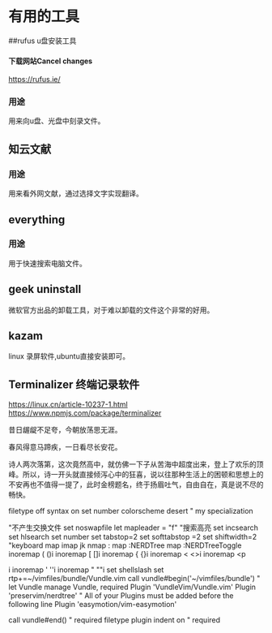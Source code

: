 # 有用的工具
##rufus u盘安装工具
#### 下载网站Cancel changes
https://rufus.ie/
### 用途
用来向u盘、光盘中刻录文件。

## 知云文献
### 用途
用来看外网文献，通过选择文字实现翻译。

## everything
### 用途
用于快速搜索电脑文件。

## geek uninstall
微软官方出品的卸载工具，对于难以卸载的文件这个非常的好用。

## kazam
linux 录屏软件,ubuntu直接安装即可。

## Terminalizer 终端记录软件
https://linux.cn/article-10237-1.html
https://www.npmjs.com/package/terminalizer


昔日龌龊不足夸，今朝放荡思无涯。

春风得意马蹄疾，一日看尽长安花。

诗人两次落第，这次竟然高中，就仿佛一下子从苦海中超度出来，登上了欢乐的顶峰。所以，诗一开头就直接倾泻心中的狂喜，说以往那种生活上的困顿和思想上的不安再也不值得一提了，此时金榜题名，终于扬眉吐气，自由自在，真是说不尽的畅快。

filetype off
syntax on
set number
colorscheme desert
" my specialization

"不产生交换文件
set noswapfile
let mapleader = "f" 
"搜索高亮
set incsearch
set hlsearch
set number
set tabstop=2
set softtabstop =2
set shiftwidth=2
"keyboard map
imap jk <Esc>
nmap <space> :
map <silent> <C-e> :NERDTree<CR>
map <C-r> :NERDTreeToggle<CR>
inoremap ( ()<ESC>i
inoremap [ []<ESC>i
inoremap { {}<ESC>i
inoremap < <><ESC>i
inoremap <p <p></p><ESC>i
inoremap ' ''<ESC>i
inoremap " ""<ESC>i
set shellslash
set rtp+=~/vimfiles/bundle/Vundle.vim
call vundle#begin('~/vimfiles/bundle')
" let Vundle manage Vundle, required
Plugin 'VundleVim/Vundle.vim'
Plugin 'preservim/nerdtree'
" All of your Plugins must be added before the following line
Plugin 'easymotion/vim-easymotion'

call vundle#end()            " required
filetype plugin indent on    " required
